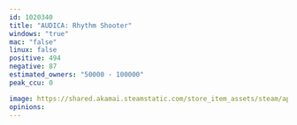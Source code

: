 ```yaml
---
id: 1020340
title: "AUDICA: Rhythm Shooter"
windows: "true"
mac: "false"
linux: false
positive: 494
negative: 87
estimated_owners: "50000 - 100000"
peak_ccu: 0

image: https://shared.akamai.steamstatic.com/store_item_assets/steam/apps/1020340/header.jpg?t=1608747792
opinions:
---
```

